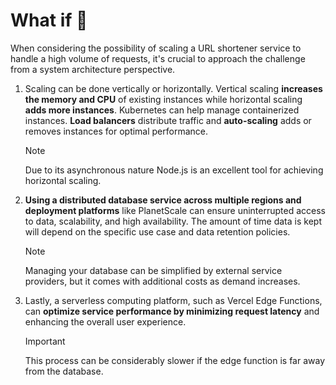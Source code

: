 # What if 🤔

When considering the possibility of scaling a URL shortener service to handle a high volume of requests, it's crucial to approach the challenge from a system architecture perspective.

1. Scaling can be done vertically or horizontally. Vertical scaling **increases the memory and CPU** of existing instances while horizontal scaling **adds more instances**. Kubernetes can help manage containerized instances. **Load balancers** distribute traffic and **auto-scaling** adds or removes instances for optimal performance.

   > [!NOTE]
   > Due to its asynchronous nature Node.js is an excellent tool for achieving horizontal scaling.

2. **Using a distributed database service across multiple regions and deployment platforms** like PlanetScale can ensure uninterrupted access to data, scalability, and high availability. The amount of time data is kept will depend on the specific use case and data retention policies.

   > [!NOTE]
   > Managing your database can be simplified by external service providers, but it comes with additional costs as demand increases.

3. Lastly, a serverless computing platform, such as Vercel Edge Functions, can **optimize service performance by minimizing request latency** and enhancing the overall user experience.

   > [!IMPORTANT]
   > This process can be considerably slower if the edge function is far away from the database.
